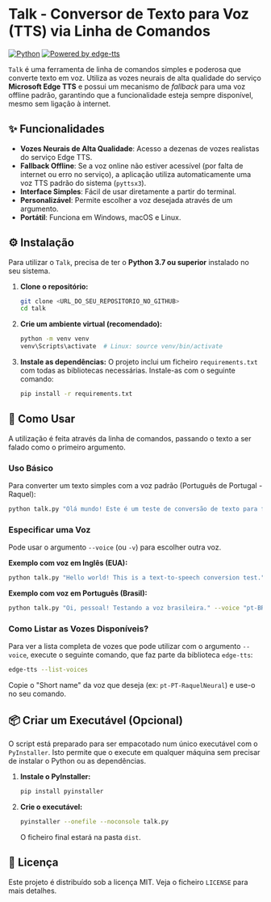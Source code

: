 # Talk - Conversor de Texto para Voz (TTS) via Linha de Comandos

[![Python](https://img.shields.io/badge/Python-3.7%2B-blue.svg)](https://www.python.org/)
[![Powered by edge-tts](https://img.shields.io/badge/powered%20by-edge--tts-brightgreen)](https://github.com/rany2/edge-tts)

`Talk` é uma ferramenta de linha de comandos simples e poderosa que converte texto em voz. Utiliza as vozes neurais de alta qualidade do serviço **Microsoft Edge TTS** e possui um mecanismo de _fallback_ para uma voz offline padrão, garantindo que a funcionalidade esteja sempre disponível, mesmo sem ligação à internet.

## ✨ Funcionalidades

- **Vozes Neurais de Alta Qualidade**: Acesso a dezenas de vozes realistas do serviço Edge TTS.
- **Fallback Offline**: Se a voz online não estiver acessível (por falta de internet ou erro no serviço), a aplicação utiliza automaticamente uma voz TTS padrão do sistema (`pyttsx3`).
- **Interface Simples**: Fácil de usar diretamente a partir do terminal.
- **Personalizável**: Permite escolher a voz desejada através de um argumento.
- **Portátil**: Funciona em Windows, macOS e Linux.

## ⚙️ Instalação

Para utilizar o `Talk`, precisa de ter o **Python 3.7 ou superior** instalado no seu sistema.

1. **Clone o repositório:**

    ```bash
    git clone <URL_DO_SEU_REPOSITORIO_NO_GITHUB>
    cd talk
    ```

2. **Crie um ambiente virtual (recomendado):**

    ```bash
    python -m venv venv
    venv\Scripts\activate  # Linux: source venv/bin/activate
    ```

3. **Instale as dependências:**
    O projeto inclui um ficheiro `requirements.txt` com todas as bibliotecas necessárias. Instale-as com o seguinte comando:

    ```bash
    pip install -r requirements.txt
    ```

## 🚀 Como Usar

A utilização é feita através da linha de comandos, passando o texto a ser falado como o primeiro argumento.

### Uso Básico

Para converter um texto simples com a voz padrão (Português de Portugal - Raquel):

```bash
python talk.py "Olá mundo! Este é um teste de conversão de texto para fala."
```

### Especificar uma Voz

Pode usar o argumento `--voice` (ou `-v`) para escolher outra voz.

**Exemplo com voz em Inglês (EUA):**

```bash
python talk.py "Hello world! This is a text-to-speech conversion test." --voice "en-US-AriaNeural"
```

**Exemplo com voz em Português (Brasil):**

```bash
python talk.py "Oi, pessoal! Testando a voz brasileira." --voice "pt-BR-FranciscaNeural"
```

### Como Listar as Vozes Disponíveis?

Para ver a lista completa de vozes que pode utilizar com o argumento `--voice`, execute o seguinte comando, que faz parte da biblioteca `edge-tts`:

```bash
edge-tts --list-voices
```

Copie o "Short name" da voz que deseja (ex: `pt-PT-RaquelNeural`) e use-o no seu comando.

## 📦 Criar um Executável (Opcional)

O script está preparado para ser empacotado num único executável com o `PyInstaller`. Isto permite que o execute em qualquer máquina sem precisar de instalar o Python ou as dependências.

1. **Instale o PyInstaller:**

    ```bash
    pip install pyinstaller
    ```

2. **Crie o executável:**

    ```bash
    pyinstaller --onefile --noconsole talk.py
    ```

    O ficheiro final estará na pasta `dist`.

## 📄 Licença

Este projeto é distribuído sob a licença MIT. Veja o ficheiro `LICENSE` para mais detalhes.
